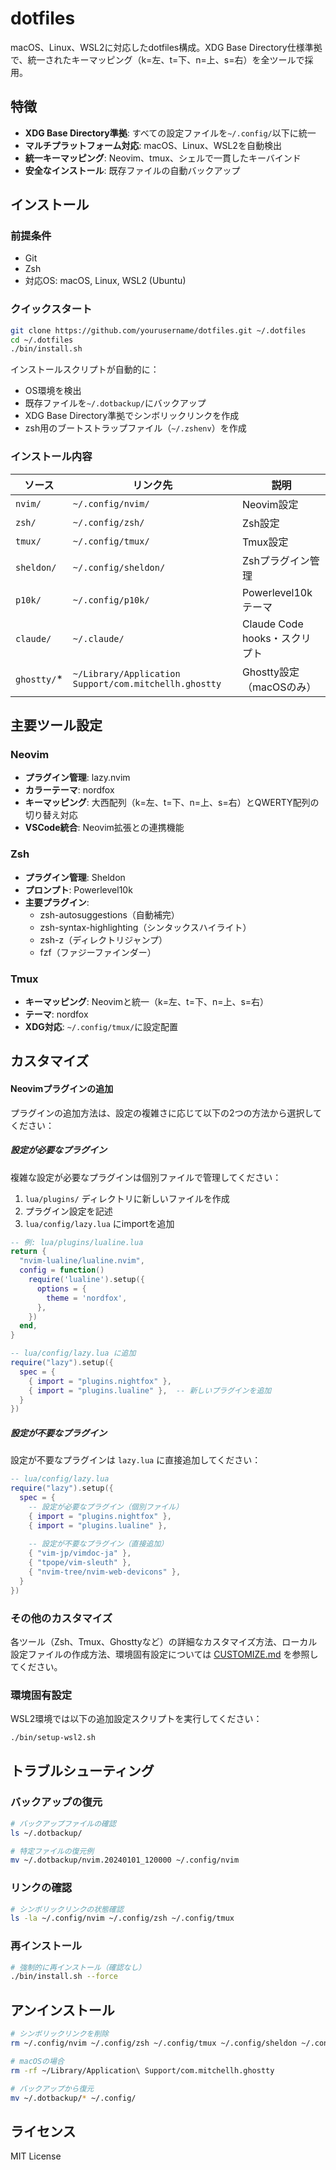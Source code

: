 # dotfiles

macOS、Linux、WSL2に対応したdotfiles構成。XDG Base Directory仕様準拠で、統一されたキーマッピング（k=左、t=下、n=上、s=右）を全ツールで採用。

## 特徴

- **XDG Base Directory準拠**: すべての設定ファイルを`~/.config/`以下に統一
- **マルチプラットフォーム対応**: macOS、Linux、WSL2を自動検出
- **統一キーマッピング**: Neovim、tmux、シェルで一貫したキーバインド
- **安全なインストール**: 既存ファイルの自動バックアップ

## インストール

### 前提条件

- Git
- Zsh
- 対応OS: macOS, Linux, WSL2 (Ubuntu)

### クイックスタート

```bash
git clone https://github.com/yourusername/dotfiles.git ~/.dotfiles
cd ~/.dotfiles
./bin/install.sh
```

インストールスクリプトが自動的に：
- OS環境を検出
- 既存ファイルを`~/.dotbackup/`にバックアップ
- XDG Base Directory準拠でシンボリックリンクを作成
- zsh用のブートストラップファイル（`~/.zshenv`）を作成

### インストール内容

| ソース | リンク先 | 説明 |
|--------|----------|------|
| `nvim/` | `~/.config/nvim/` | Neovim設定 |
| `zsh/` | `~/.config/zsh/` | Zsh設定 |
| `tmux/` | `~/.config/tmux/` | Tmux設定 |
| `sheldon/` | `~/.config/sheldon/` | Zshプラグイン管理 |
| `p10k/` | `~/.config/p10k/` | Powerlevel10kテーマ |
| `claude/` | `~/.claude/` | Claude Code hooks・スクリプト |
| `ghostty/`* | `~/Library/Application Support/com.mitchellh.ghostty` | Ghostty設定（macOSのみ） |

## 主要ツール設定

### Neovim

- **プラグイン管理**: lazy.nvim
- **カラーテーマ**: nordfox
- **キーマッピング**: 大西配列（k=左、t=下、n=上、s=右）とQWERTY配列の切り替え対応
- **VSCode統合**: Neovim拡張との連携機能


### Zsh

- **プラグイン管理**: Sheldon
- **プロンプト**: Powerlevel10k
- **主要プラグイン**: 
  - zsh-autosuggestions（自動補完）
  - zsh-syntax-highlighting（シンタックスハイライト）
  - zsh-z（ディレクトリジャンプ）
  - fzf（ファジーファインダー）

### Tmux

- **キーマッピング**: Neovimと統一（k=左、t=下、n=上、s=右）
- **テーマ**: nordfox
- **XDG対応**: `~/.config/tmux/`に設定配置

## カスタマイズ

#### Neovimプラグインの追加

プラグインの追加方法は、設定の複雑さに応じて以下の2つの方法から選択してください：

##### 設定が必要なプラグイン

複雑な設定が必要なプラグインは個別ファイルで管理してください：

1. `lua/plugins/` ディレクトリに新しいファイルを作成
2. プラグイン設定を記述
3. `lua/config/lazy.lua` にimportを追加

```lua
-- 例: lua/plugins/lualine.lua
return {
  "nvim-lualine/lualine.nvim",
  config = function()
    require('lualine').setup({
      options = {
        theme = 'nordfox',
      },
    })
  end,
}
```

```lua
-- lua/config/lazy.lua に追加
require("lazy").setup({
  spec = {
    { import = "plugins.nightfox" },
    { import = "plugins.lualine" },  -- 新しいプラグインを追加
  }
})
```

##### 設定が不要なプラグイン

設定が不要なプラグインは `lazy.lua` に直接追加してください：

```lua
-- lua/config/lazy.lua
require("lazy").setup({
  spec = {
    -- 設定が必要なプラグイン（個別ファイル）
    { import = "plugins.nightfox" },
    { import = "plugins.lualine" },
    
    -- 設定が不要なプラグイン（直接追加）
    { "vim-jp/vimdoc-ja" },
    { "tpope/vim-sleuth" },
    { "nvim-tree/nvim-web-devicons" },
  }
})
```

### その他のカスタマイズ

各ツール（Zsh、Tmux、Ghosttyなど）の詳細なカスタマイズ方法、ローカル設定ファイルの作成方法、環境固有設定については [CUSTOMIZE.md](CUSTOMIZE.md) を参照してください。

### 環境固有設定

WSL2環境では以下の追加設定スクリプトを実行してください：
```bash
./bin/setup-wsl2.sh
```

## トラブルシューティング

### バックアップの復元

```bash
# バックアップファイルの確認
ls ~/.dotbackup/

# 特定ファイルの復元例
mv ~/.dotbackup/nvim.20240101_120000 ~/.config/nvim
```

### リンクの確認

```bash
# シンボリックリンクの状態確認
ls -la ~/.config/nvim ~/.config/zsh ~/.config/tmux
```

### 再インストール

```bash
# 強制的に再インストール（確認なし）
./bin/install.sh --force
```

## アンインストール

```bash
# シンボリックリンクを削除
rm ~/.config/nvim ~/.config/zsh ~/.config/tmux ~/.config/sheldon ~/.config/p10k

# macOSの場合
rm -rf ~/Library/Application\ Support/com.mitchellh.ghostty

# バックアップから復元
mv ~/.dotbackup/* ~/.config/
```

## ライセンス

MIT License
